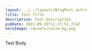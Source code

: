```yaml
---
layout: ../../layouts/BlogPost.astro
title: Test Title
description: Test Description
pubDate: 2022-09-15T11:27:51.724Z
heroImage: /assets/salon-bg.png
---
```

Test Body